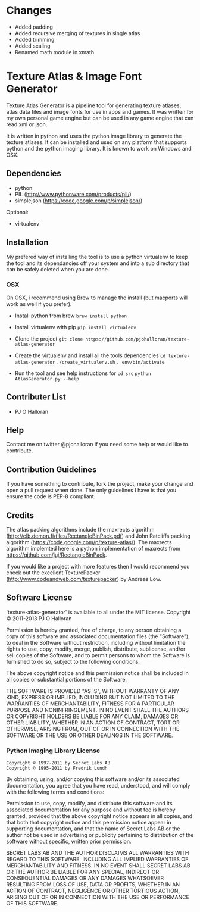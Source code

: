 # Changes
* Added padding
* Added recursive merging of textures in single atlas
* Added trimming
* Added scaling
* Renamed math module in xmath

# Texture Atlas & Image Font Generator #

Texture Atlas Generator is a pipeline tool for generating texture atlases, atlas data files and image fonts for use in apps and games.  It was written for my own personal game engine but can be used in any game engine that can read xml or json.

It is written in python and uses the python image library to generate the texture atlases.  It can be installed and used on any platform that supports python and the python imaging library.  It is known to work on Windows and OSX.


##  Dependencies ##
* python
* PIL (http://www.pythonware.com/products/pil/)
* simplejson (https://code.google.com/p/simplejson/)

Optional:
* virtualenv


## Installation ##

My prefered way of installing the tool is to use a python virtualenv to keep the tool and its dependancies off your system and into a sub directory that can be safely deleted when you are done.

### OSX ###

On OSX, i recommend using Brew to manage the install (but macports will work as well if you prefer).

* Install python from brew
`brew install python`

* Install virtualenv with pip
`pip install virtualenv`

* Clone the project
`git clone https://github.com/pjohalloran/texture-atlas-generator`

* Create the virtualenv and install all the tools dependencies
`cd texture-atlas-generator`
`./create_virtualenv.sh`
`. env/bin/activate`

* Run the tool and see help instructions for 
`cd src`
`python AtlasGenerator.py --help`


## Contributer List ##
* PJ O Halloran


## Help ##
Contact me on twitter @pjohalloran if you need some help or would like to contribute.


## Contribution Guidelines ##
If you have something to contribute, fork the project, make your change and open a pull request when done.
The only guidelines I have is that you ensure the code is PEP-8 compliant.


## Credits  ##

The atlas packing algorithms include the maxrects algorithm (http://clb.demon.fi/files/RectangleBinPack.pdf) and John Ratcliffs packing algorithm (https://code.google.com/p/texture-atlas/).
The maxrects algorithm implemted here is a python implementation of maxrects from https://github.com/juj/RectangleBinPack.

If you would like a project with more features then I would recommend you check out the excellent TexturePacker (http://www.codeandweb.com/texturepacker) by Andreas Low.

## Software License ##

'texture-atlas-generator' is available to all under the MIT license.
Copyright © 2011-2013 PJ O Halloran

Permission is hereby granted, free of charge, to any person obtaining a copy of this software and associated documentation files (the "Software"), to deal in the Software without restriction, including without limitation the rights to use, copy, modify, merge, publish, distribute, sublicense, and/or sell copies of the Software, and to permit persons to whom the Software is furnished to do so, subject to the following conditions:

The above copyright notice and this permission notice shall be included in all copies or substantial portions of the Software.

THE SOFTWARE IS PROVIDED "AS IS", WITHOUT WARRANTY OF ANY KIND, EXPRESS OR IMPLIED, INCLUDING BUT NOT LIMITED TO THE WARRANTIES OF MERCHANTABILITY, FITNESS FOR A PARTICULAR PURPOSE AND NONINFRINGEMENT. IN NO EVENT SHALL THE AUTHORS OR COPYRIGHT HOLDERS BE LIABLE FOR ANY CLAIM, DAMAGES OR OTHER LIABILITY, WHETHER IN AN ACTION OF CONTRACT, TORT OR OTHERWISE, ARISING FROM, OUT OF OR IN CONNECTION WITH THE SOFTWARE OR THE USE OR OTHER DEALINGS IN THE SOFTWARE.


### Python Imaging Library License ###
    Copyright © 1997-2011 by Secret Labs AB
    Copyright © 1995-2011 by Fredrik Lundh

By obtaining, using, and/or copying this software and/or its associated documentation, you agree that you have read, understood, and will comply with the following terms and conditions:

Permission to use, copy, modify, and distribute this software and its associated documentation for any purpose and without fee is hereby granted, provided that the above copyright notice appears in all copies, and that both that copyright notice and this permission notice appear in supporting documentation, and that the name of Secret Labs AB or the author not be used in advertising or publicity pertaining to distribution of the software without specific, written prior permission.

SECRET LABS AB AND THE AUTHOR DISCLAIMS ALL WARRANTIES WITH REGARD TO THIS SOFTWARE, INCLUDING ALL IMPLIED WARRANTIES OF MERCHANTABILITY AND FITNESS. IN NO EVENT SHALL SECRET LABS AB OR THE AUTHOR BE LIABLE FOR ANY SPECIAL, INDIRECT OR CONSEQUENTIAL DAMAGES OR ANY DAMAGES WHATSOEVER RESULTING FROM LOSS OF USE, DATA OR PROFITS, WHETHER IN AN ACTION OF CONTRACT, NEGLIGENCE OR OTHER TORTIOUS ACTION, ARISING OUT OF OR IN CONNECTION WITH THE USE OR PERFORMANCE OF THIS SOFTWARE.
